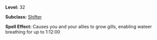<!-- TITLE: Spell: Shared Gills -->
<!-- SUBTITLE:  -->

**Level:** 32

**Subclass:** [Shifter](shifter)

**Spell Effect:** Causes you and your allies to grow gills, enabling wateer breathing for up to 1:12:00